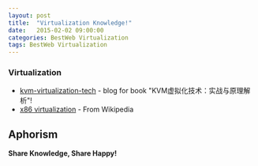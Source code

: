 ```yaml
---
layout: post
title:  "Virtualization Knowledge!"
date:   2015-02-02 09:00:00
categories: BestWeb Virtualization
tags: BestWeb Virtualization
---
```

### Virtualization

* [kvm-virtualization-tech] - blog for book "KVM虚拟化技术：实战与原理解析"!
* [x86 virtualization] - From Wikipedia

Aphorism
----

**Share Knowledge, Share Happy!**

[//]: # (These are reference links used in the body of this note and get stripped out when the markdown processor does its job. There is no need to format nicely because it shouldn't be seen. Thanks SO - http://stackoverflow.com/questions/4823468/store-comments-in-markdown-syntax)

[kvm-virtualization-tech]: <http://smilejay.com>
[x86 virtualization]: <https://en.wikipedia.org/wiki/X86_virtualization#Intel-VT-d>
